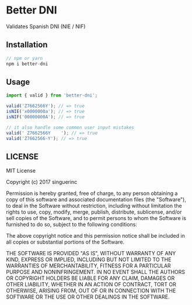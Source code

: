 # Better DNI

Validates Spanish DNI (NIE / NIF)

## Installation

```js
// npm or yarn
npm i better-dni
```

## Usage

```js
import { valid } from 'better-dni';

valid('Z7662566Y'); // => true
isNIE('x0000000a'); // => true
isNIF('00000000A'); // => true

// it also handle some common user input mistakes
valid(' Z7662566Y    '); // => true
valid('Z7662566-Y'); // => true
```

## LICENSE

MIT License

Copyright (c) 2017 singuerinc

Permission is hereby granted, free of charge, to any person obtaining a copy
of this software and associated documentation files (the "Software"), to deal
in the Software without restriction, including without limitation the rights
to use, copy, modify, merge, publish, distribute, sublicense, and/or sell
copies of the Software, and to permit persons to whom the Software is
furnished to do so, subject to the following conditions:

The above copyright notice and this permission notice shall be included in all
copies or substantial portions of the Software.

THE SOFTWARE IS PROVIDED "AS IS", WITHOUT WARRANTY OF ANY KIND, EXPRESS OR
IMPLIED, INCLUDING BUT NOT LIMITED TO THE WARRANTIES OF MERCHANTABILITY,
FITNESS FOR A PARTICULAR PURPOSE AND NONINFRINGEMENT. IN NO EVENT SHALL THE
AUTHORS OR COPYRIGHT HOLDERS BE LIABLE FOR ANY CLAIM, DAMAGES OR OTHER
LIABILITY, WHETHER IN AN ACTION OF CONTRACT, TORT OR OTHERWISE, ARISING FROM,
OUT OF OR IN CONNECTION WITH THE SOFTWARE OR THE USE OR OTHER DEALINGS IN THE
SOFTWARE.
